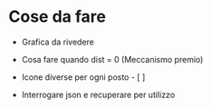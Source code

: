 # Cose da fare

- Grafica da rivedere 
- Cosa fare quando dist = 0 (Meccanismo premio)
- Icone diverse per ogni posto - [ ]

- Interrogare json e recuperare per utilizzo